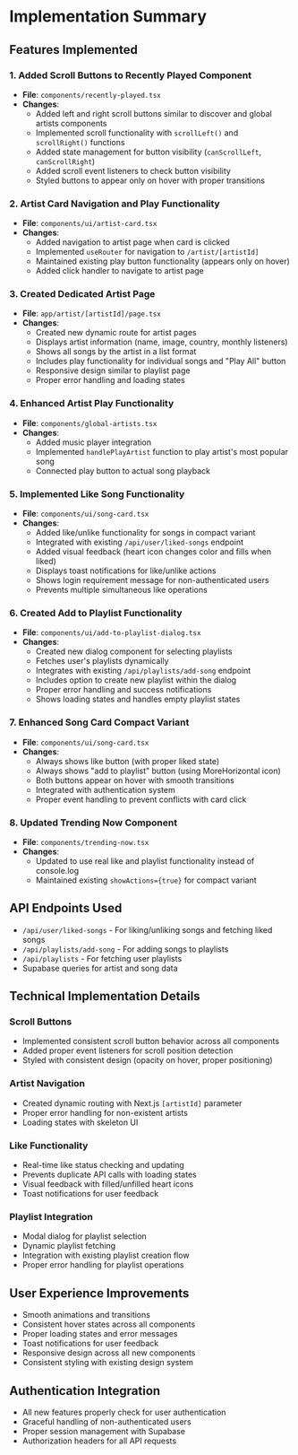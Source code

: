 # Implementation Summary

## Features Implemented

### 1. Added Scroll Buttons to Recently Played Component
- **File**: `components/recently-played.tsx`
- **Changes**:
  - Added left and right scroll buttons similar to discover and global artists components
  - Implemented scroll functionality with `scrollLeft()` and `scrollRight()` functions
  - Added state management for button visibility (`canScrollLeft`, `canScrollRight`)
  - Added scroll event listeners to check button visibility
  - Styled buttons to appear only on hover with proper transitions

### 2. Artist Card Navigation and Play Functionality
- **File**: `components/ui/artist-card.tsx`
- **Changes**:
  - Added navigation to artist page when card is clicked
  - Implemented `useRouter` for navigation to `/artist/[artistId]`
  - Maintained existing play button functionality (appears only on hover)
  - Added click handler to navigate to artist page

### 3. Created Dedicated Artist Page
- **File**: `app/artist/[artistId]/page.tsx`
- **Changes**:
  - Created new dynamic route for artist pages
  - Displays artist information (name, image, country, monthly listeners)
  - Shows all songs by the artist in a list format
  - Includes play functionality for individual songs and "Play All" button
  - Responsive design similar to playlist page
  - Proper error handling and loading states

### 4. Enhanced Artist Play Functionality
- **File**: `components/global-artists.tsx`
- **Changes**:
  - Added music player integration
  - Implemented `handlePlayArtist` function to play artist's most popular song
  - Connected play button to actual song playback

### 5. Implemented Like Song Functionality
- **File**: `components/ui/song-card.tsx`
- **Changes**:
  - Added like/unlike functionality for songs in compact variant
  - Integrated with existing `/api/user/liked-songs` endpoint
  - Added visual feedback (heart icon changes color and fills when liked)
  - Displays toast notifications for like/unlike actions
  - Shows login requirement message for non-authenticated users
  - Prevents multiple simultaneous like operations

### 6. Created Add to Playlist Functionality
- **File**: `components/ui/add-to-playlist-dialog.tsx`
- **Changes**:
  - Created new dialog component for selecting playlists
  - Fetches user's playlists dynamically
  - Integrates with existing `/api/playlists/add-song` endpoint
  - Includes option to create new playlist within the dialog
  - Proper error handling and success notifications
  - Shows loading states and handles empty playlist states

### 7. Enhanced Song Card Compact Variant
- **File**: `components/ui/song-card.tsx`
- **Changes**:
  - Always shows like button (with proper liked state)
  - Always shows "add to playlist" button (using MoreHorizontal icon)
  - Both buttons appear on hover with smooth transitions
  - Integrated with authentication system
  - Proper event handling to prevent conflicts with card click

### 8. Updated Trending Now Component
- **File**: `components/trending-now.tsx`
- **Changes**:
  - Updated to use real like and playlist functionality instead of console.log
  - Maintained existing `showActions={true}` for compact variant

## API Endpoints Used
- `/api/user/liked-songs` - For liking/unliking songs and fetching liked songs
- `/api/playlists/add-song` - For adding songs to playlists
- `/api/playlists` - For fetching user playlists
- Supabase queries for artist and song data

## Technical Implementation Details

### Scroll Buttons
- Implemented consistent scroll button behavior across all components
- Added proper event listeners for scroll position detection
- Styled with consistent design (opacity on hover, proper positioning)

### Artist Navigation
- Created dynamic routing with Next.js `[artistId]` parameter
- Proper error handling for non-existent artists
- Loading states with skeleton UI

### Like Functionality
- Real-time like status checking and updating
- Prevents duplicate API calls with loading states
- Visual feedback with filled/unfilled heart icons
- Toast notifications for user feedback

### Playlist Integration
- Modal dialog for playlist selection
- Dynamic playlist fetching
- Integration with existing playlist creation flow
- Proper error handling for playlist operations

## User Experience Improvements
- Smooth animations and transitions
- Consistent hover states across all components
- Proper loading states and error messages
- Toast notifications for user feedback
- Responsive design across all new components
- Consistent styling with existing design system

## Authentication Integration
- All new features properly check for user authentication
- Graceful handling of non-authenticated users
- Proper session management with Supabase
- Authorization headers for all API requests